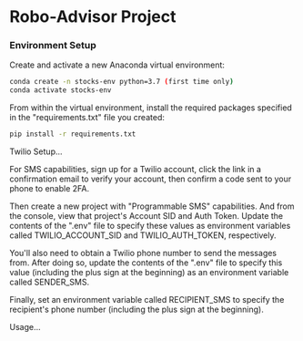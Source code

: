 # Robo-Advisor Project
### Environment Setup

Create and activate a new Anaconda virtual environment:

```sh
conda create -n stocks-env python=3.7 (first time only)
conda activate stocks-env
```

From within the virtual environment, install the required packages specified in the "requirements.txt" file you created:

```sh
pip install -r requirements.txt
```

Twilio Setup...

For SMS capabilities, sign up for a Twilio account, click the link in a confirmation email to verify your account, then confirm a code sent to your phone to enable 2FA.

Then create a new project with "Programmable SMS" capabilities. And from the console, view that project's Account SID and Auth Token. Update the contents of the ".env" file to specify these values as environment variables called TWILIO_ACCOUNT_SID and TWILIO_AUTH_TOKEN, respectively.

You'll also need to obtain a Twilio phone number to send the messages from. After doing so, update the contents of the ".env" file to specify this value (including the plus sign at the beginning) as an environment variable called SENDER_SMS.

Finally, set an environment variable called RECIPIENT_SMS to specify the recipient's phone number (including the plus sign at the beginning).

Usage...
